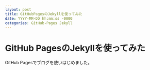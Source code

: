 ```yaml
---
layout: post
title: GitHubPagesのJekyllを使ってみた
date: YYYY-MM-DD hh:mm:ss -0000
categories: GitHub-Pages Jekyll
---
```


# GitHub PagesのJekyllを使ってみた

GitHub Pagesでブログを使いはじめました。
